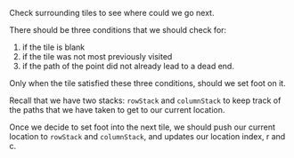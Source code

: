 <!--title={Four Directions}-->

<!--badges={Python:5,Algorithms:8}-->

<!--concepts={Stack Manipulation}-->

Check surrounding tiles to see where could we go next. 

There should be three conditions that we should check for:

1. if the tile is blank
2. if the tile was not most previously visited
3. if the path of the point did not already lead to a dead end.

Only when the tile satisfied these three conditions, should we set foot on it.

Recall that we have two stacks: `rowStack` and `columnStack` to keep track of the paths that we have taken to get to our current location.

Once we decide to set foot into the next tile, we should push our current location to `rowStack` and `columnStack`, and updates our location index, r and c.

